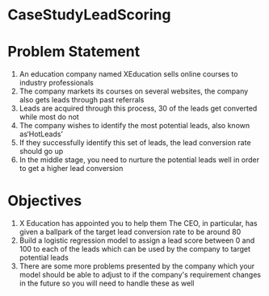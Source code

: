# CaseStudyLeadScoring
# Problem Statement
1. An education company named XEducation sells online courses to industry professionals
2. The company markets its courses on several websites, the company also gets leads through past referrals
3. Leads are acquired through this process, 30 of the leads get converted while most do not
4. The company wishes to identify the most potential leads, also known as‘HotLeads’
5. If they successfully identify this set of leads, the lead conversion rate should go up
6. In the middle stage, you need to nurture the potential leads well in order to get a higher lead conversion

# Objectives
1. X Education has appointed you to help them The CEO, in particular, has given a ballpark of the target lead conversion rate to be around 80
2. Build a logistic regression model to assign a lead score between 0 and 100 to each of the leads which can be used by the company to target potential leads
3. There are some more problems presented by the company which your model should be able to adjust to if the company's requirement changes in the future so you will need to handle these as well
